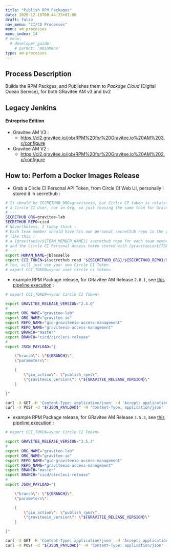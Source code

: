 ```yaml
---
title: "Publish RPM Packages"
date: 2020-12-16T00:44:23+01:00
draft: false
nav_menu: "CI/CD Processes"
menu: am_processes
menu_index: 14
# menu:
  # developer_guide:
    # parent: 'mainmenu'
type: am-processes
---
```


## Process Description

Builds the RPM Packges, and Publishes them to _Package Cloud_ (Digital Ocean Service), for both GRavitee AM v3 and bv2

## Legacy Jenkins

#### Entreprise Edition

* Gravitee AM V3 :
  * https://ci2.gravitee.io/job/RPM%20for%20Gravitee.io%20AM%203.x/configure
* Gravitee AM V2 :
  * https://ci2.gravitee.io/job/RPM%20for%20Gravitee.io%20AM%202.x/configure


## How to: Perfom a Docker Images Release


* Grab a Circle CI Personal API Token, from Circle CI Web UI, personally I stored it in secrethub :

```bash
# It should be SECRETHUB_ORG=graviteeio, but Cirlce CI token is related to
# a Circle CI User, not an Org, so just reusing the same than for Gravtiee-Lab here, to work faster
# ---
SECRETHUB_ORG=gravitee-lab
SECRETHUB_REPO=cicd
# Nevertheless, I today think :
# Each team member should have his own personal secrethub repo in the [graviteeio] secrethub org.
# like this :
# a [graviteeio/${TEAM_MEMBER_NAME}] secrethub repo for each team member
# and the Circle CI Personal Access token stored with [graviteeio/${TEAM_MEMBER_NAME}/circleci/token]
# ---
export HUMAN_NAME=jblasselle
export CCI_TOKEN=$(secrethub read "${SECRETHUB_ORG}/${SECRETHUB_REPO}/humans/${HUMAN_NAME}/circleci/token")
# You, will just use your own Circle CI Token
# export CCI_TOKEN=<your user circle ci token>
```


* example RPM Package release, for GRavitee AM Release `2.0.1`, see [this pipeline execution](https://app.circleci.com/pipelines/github/gravitee-io/graviteeio-access-management/1217/workflows/70966491-2e96-4a25-b376-251e4eb667ce/jobs/1203)  :

```bash
# export CCI_TOKEN=<your Circle CI Token>

export GRAVITEE_RELEASE_VERSION="2.4.0"
#
export ORG_NAME="gravitee-lab"
export ORG_NAME="gravitee-io"
export REPO_NAME="gio-graviteeio-access-management"
export REPO_NAME="graviteeio-access-management"
export BRANCH="master"
export BRANCH="cicd/circleci-release"
#
export JSON_PAYLOAD="{

    \"branch\": \"${BRANCH}\",
    \"parameters\":

    {
        \"gio_action\": \"publish_rpms\",
        \"graviteeio_version\": \"${GRAVITEE_RELEASE_VERSION}\"
    }

}"

curl -X GET -H 'Content-Type: application/json' -H 'Accept: application/json' -H "Circle-Token: ${CCI_TOKEN}" https://circleci.com/api/v2/me | jq .
curl -X POST -d "${JSON_PAYLOAD}" -H 'Content-Type: application/json' -H 'Accept: application/json' -H "Circle-Token: ${CCI_TOKEN}" https://circleci.com/api/v2/project/gh/${ORG_NAME}/${REPO_NAME}/pipeline | jq .
```

* example RPM Package release, for GRavitee AM Release `3.5.3`, see [this pipeline execution](https://app.circleci.com/pipelines/github/gravitee-io/graviteeio-access-management/1215/workflows/2384763e-eab4-466d-b3cc-976212f901c0/jobs/1197)  :

```bash
# export CCI_TOKEN=<your Circle CI Token>

export GRAVITEE_RELEASE_VERSION="3.5.3"
#
export ORG_NAME="gravitee-lab"
export ORG_NAME="gravitee-io"
export REPO_NAME="gio-graviteeio-access-management"
export REPO_NAME="graviteeio-access-management"
export BRANCH="master"
export BRANCH="cicd/circleci-release"
#
export JSON_PAYLOAD="{

    \"branch\": \"${BRANCH}\",
    \"parameters\":

    {
        \"gio_action\": \"publish_rpms\",
        \"graviteeio_version\": \"${GRAVITEE_RELEASE_VERSION}\"
    }

}"

curl -X GET -H 'Content-Type: application/json' -H 'Accept: application/json' -H "Circle-Token: ${CCI_TOKEN}" https://circleci.com/api/v2/me | jq .
curl -X POST -d "${JSON_PAYLOAD}" -H 'Content-Type: application/json' -H 'Accept: application/json' -H "Circle-Token: ${CCI_TOKEN}" https://circleci.com/api/v2/project/gh/${ORG_NAME}/${REPO_NAME}/pipeline | jq .
```
